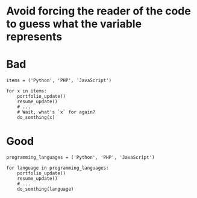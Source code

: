 # Avoid forcing the reader of the code to guess what the variable represents

# Bad

    items = ('Python', 'PHP', 'JavaScript')

    for x in items:
        portfolio_update()
        resume_update() 
        # ...
        # Wait, what's `x` for again?
        do_somthing(x)
        
        
# Good

    programming_languages = ('Python', 'PHP', 'JavaScript')

    for language in programming_languages:
        portfolio_update()
        resume_update() 
        # ...
        do_somthing(language)